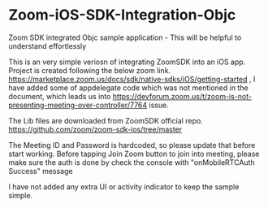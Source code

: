 # Zoom-iOS-SDK-Integration-Objc
Zoom SDK integrated Objc sample application - This will be helpful to understand effortlessly

This is an very simple veriosn of integrating ZoomSDK into an iOS app. Project is created following the below zoom link.
https://marketplace.zoom.us/docs/sdk/native-sdks/iOS/getting-started , I have added some of appdelegate code which was not mentioned in the document, which leads us into https://devforum.zoom.us/t/zoom-is-not-presenting-meeting-over-controller/7764 issue. 

The Lib files are downloaded from ZoomSDK official repo.
https://github.com/zoom/zoom-sdk-ios/tree/master

The Meeting ID and Password is hardcoded, so please update that before start working. Before tapping Join Zoom button to join into meeting, please make sure the auth is done by check the console with "onMobileRTCAuth Success" message

I have not added any extra UI or activity indicator to keep the sample simple.

